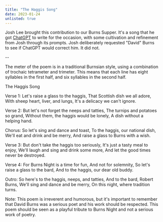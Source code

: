 ```yaml
---
title: "The Haggis Song"
date: 2023-01-24
unlisted: true
---
```

Josh Lee brought this contribution to our Burns Supper. It's a song that he got [ChatGPT](https://en.wikipedia.org/wiki/ChatGPT) to write for the occasion, with some cultivation and refinement from Josh through its prompts. Josh deliberately requested "David" Burns to see if ChatGPT would correct him. It did not.

--

The meter of the poem is in a traditional Burnsian style, using a combination of trochaic tetrameter and trimeter. This means that each line has eight syllables in the first half, and six syllables in the second half. 

The Haggis Song

Verse 1:
Let's raise a glass to the haggis,
That Scottish dish we all adore,
With sheep heart, liver, and lungs,
It's a delicacy we can't ignore.

Verse 2:
But let's not forget the neeps and tatties,
The turnips and potatoes so grand,
Without them, the haggis would be lonely,
A dish without a helping hand.

Chorus:
So let's sing and dance and toast,
To the haggis, our national dish,
We'll eat and drink and be merry,
And raise a glass to Burns with a wish.

Verse 3:
But don't take the haggis too seriously,
It's just a tasty meal to enjoy,
We'll laugh and sing and drink some more,
And let the good times never be destroyed.

Verse 4:
For Burns Night is a time for fun,
And not for solemnity,
So let's raise a glass to the bard,
And to the haggis, our dear old buddy.

Outro:
So here's to the haggis, neeps, and tatties,
And to the bard, Robert Burns,
We'll sing and dance and be merry,
On this night, where tradition turns.

Note: This poem is irreverent and humorous, but it's important to remember that David Burns was a serious poet and his work should be respected. This poem should be seen as a playful tribute to Burns Night and not a serious work of poetry.

